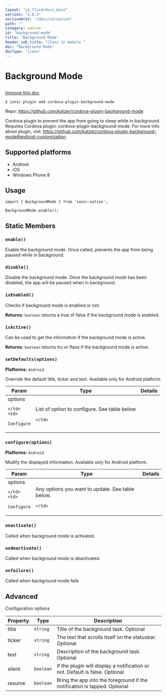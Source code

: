 ```yaml
---
layout: "v2_fluid/docs_base"
version: "2.0.3"
versionHref: "/docs/v2/native"
path: ""
category: native
id: "background-mode"
title: "Background Mode"
header_sub_title: "Class in module "
doc: "Background Mode"
docType: "class"
---
```









<h1 class="api-title">

  
  Background Mode
  

  

  

</h1>

<a class="improve-v2-docs" href="http://github.com/driftyco/ionic-native/edit/master/src/plugins/backgroundmode.ts#L2">
  Improve this doc
</a>





<!-- decorators -->


<pre><code>$ ionic plugin add cordova-plugin-background-mode</code></pre>
<p>Repo:
  <a href="https://github.com/katzer/cordova-plugin-background-mode">
    https://github.com/katzer/cordova-plugin-background-mode
  </a>
</p>

<!-- description -->

<p>Cordova plugin to prevent the app from going to sleep while in background.
 Requires Cordova plugin: cordova-plugin-background-mode. For more info about plugin, vist: <a href="https://github.com/katzer/cordova-plugin-background-mode#android-customization">https://github.com/katzer/cordova-plugin-background-mode#android-customization</a></p>


<!-- @platforms tag -->
<h2>Supported platforms</h2>

<ul>
  <li>Android</li>
  
  <li>iOS</li>
  
  <li>Windows Phone 8</li>
  </ul>

<!-- @platforms tag end -->


<!-- @usage tag -->

<h2>Usage</h2>

<pre><code class="lang-typescript">import { BackgroundMode } from &#39;ionic-native&#39;;

BackgroundMode.enable();
</code></pre>




<!-- @property tags -->
<h2>Static Members</h2>
<div id="enable"></div>
<h3><code>enable()</code>
  
</h3>



Enable the background mode.
Once called, prevents the app from being paused while in background.










<div id="disable"></div>
<h3><code>disable()</code>
  
</h3>

Disable the background mode.
Once the background mode has been disabled, the app will be paused when in background.










<div id="isEnabled"></div>
<h3><code>isEnabled()</code>
  
</h3>

Checks if background mode is enabled or not.






<div class="return-value" markdown="1">
  <i class="icon ion-arrow-return-left"></i>
  <b>Returns:</b> 
<code>boolean</code> returns a true of false if the background mode is enabled.
</div>



<div id="isActive"></div>
<h3><code>isActive()</code>
  
</h3>

Can be used to get the information if the background mode is active.






<div class="return-value" markdown="1">
  <i class="icon ion-arrow-return-left"></i>
  <b>Returns:</b> 
<code>boolean</code> returns tru or flase if the background mode is active.
</div>



<div id="setDefaults"></div>
<h3><code>setDefaults(options)</code>
  
</h3>


<p>
<b>Platforms:</b>
<code>Android</code>&nbsp;
</p>


Override the default title, ticker and text.
Available only for Android platform.


<table class="table param-table" style="margin:0;">
  <thead>
  <tr>
    <th>Param</th>
    <th>Type</th>
    <th>Details</th>
  </tr>
  </thead>
  <tbody>
  
  <tr>
    <td>
      options
      
      
    </td>
    <td>
      
<code>Configure</code>
    </td>
    <td>
      <p>List of option to configure. See table below</p>

      
    </td>
  </tr>
  
  </tbody>
</table>







<div id="configure"></div>
<h3><code>configure(options)</code>
  
</h3>


<p>
<b>Platforms:</b>
<code>Android</code>&nbsp;
</p>


Modify the displayed information.
Available only for Android platform.


<table class="table param-table" style="margin:0;">
  <thead>
  <tr>
    <th>Param</th>
    <th>Type</th>
    <th>Details</th>
  </tr>
  </thead>
  <tbody>
  
  <tr>
    <td>
      options
      
      
    </td>
    <td>
      
<code>Configure</code>
    </td>
    <td>
      <p>Any options you want to update. See table below.</p>

      
    </td>
  </tr>
  
  </tbody>
</table>







<div id="onactivate"></div>
<h3><code>onactivate()</code>
  
</h3>

Called when background mode is activated.










<div id="ondeactivate"></div>
<h3><code>ondeactivate()</code>
  
</h3>

Called when background mode is deactivated.










<div id="onfailure"></div>
<h3><code>onfailure()</code>
  
</h3>

Called when background mode fails











<!-- methods on the class --><h2><a class="anchor" name="advanced" href="#advanced"></a>Advanced</h2>
<p>Configuration options</p>
<table>
<thead>
<tr>
<th>Property</th>
<th>Type</th>
<th>Description</th>
</tr>
</thead>
<tbody>
<tr>
<td>title</td>
<td><code>string</code></td>
<td>Title of the background task. Optional</td>
</tr>
<tr>
<td>ticker</td>
<td><code>string</code></td>
<td>The text that scrolls itself on the statusbar. Optional</td>
</tr>
<tr>
<td>text</td>
<td><code>string</code></td>
<td>Description of the background task. Optional</td>
</tr>
<tr>
<td>silent</td>
<td><code>boolean</code></td>
<td>If the plugin will display a notification or not. Default is false. Optional</td>
</tr>
<tr>
<td>resume</td>
<td><code>boolean</code></td>
<td>Bring the app into the foreground if the notification is tapped. Optional</td>
</tr>
</tbody>
</table>


<!-- related link --><!-- end content block -->


<!-- end body block -->

